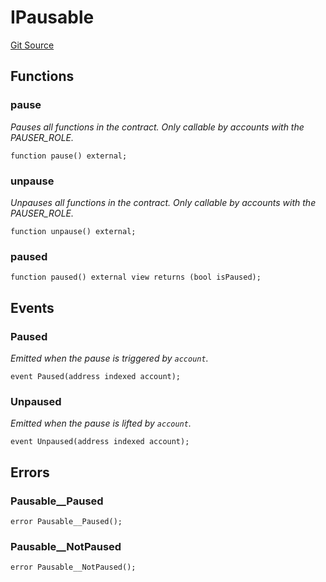 # IPausable
[Git Source](https://github.com/ContractLabs/foundry-bountykinds-contract/blob/67e6855d3beabdf242cc0b51d9e53b087a5235b9/src/oz-custom/oz/security/Pausable.sol)


## Functions
### pause

*Pauses all functions in the contract. Only callable by accounts with
the PAUSER_ROLE.*


```solidity
function pause() external;
```

### unpause

*Unpauses all functions in the contract. Only callable by accounts
with the PAUSER_ROLE.*


```solidity
function unpause() external;
```

### paused


```solidity
function paused() external view returns (bool isPaused);
```

## Events
### Paused
*Emitted when the pause is triggered by `account`.*


```solidity
event Paused(address indexed account);
```

### Unpaused
*Emitted when the pause is lifted by `account`.*


```solidity
event Unpaused(address indexed account);
```

## Errors
### Pausable__Paused

```solidity
error Pausable__Paused();
```

### Pausable__NotPaused

```solidity
error Pausable__NotPaused();
```


